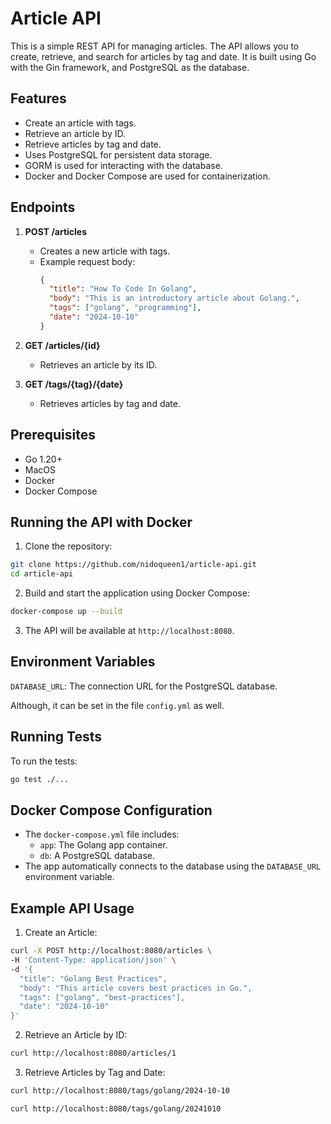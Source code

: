 # Article API

This is a simple REST API for managing articles. The API allows you to create, retrieve, and search for articles by tag and date. It is built using Go with the Gin framework, and PostgreSQL as the database.

## Features

- Create an article with tags.
- Retrieve an article by ID.
- Retrieve articles by tag and date.
- Uses PostgreSQL for persistent data storage.
- GORM is used for interacting with the database.
- Docker and Docker Compose are used for containerization.

## Endpoints

1. **POST /articles**
   - Creates a new article with tags.
   - Example request body:
     ```json
     {
       "title": "How To Code In Golang",
       "body": "This is an introductory article about Golang.",
       "tags": ["golang", "programming"],
       "date": "2024-10-10"
     }
     ```

2. **GET /articles/{id}**
   - Retrieves an article by its ID.

3. **GET /tags/{tag}/{date}**
   - Retrieves articles by tag and date.

## Prerequisites
- Go 1.20+
- MacOS
- Docker
- Docker Compose

## Running the API with Docker
1. Clone the repository:
```bash
git clone https://github.com/nidoqueen1/article-api.git
cd article-api
```

2. Build and start the application using Docker Compose:
``` bash
docker-compose up --build
```

3. The API will be available at `http://localhost:8080`.

## Environment Variables
`DATABASE_URL`: The connection URL for the PostgreSQL database.

Although, it can be set in the file `config.yml` as well.

## Running Tests
To run the tests:
``` bash
go test ./...
```

## Docker Compose Configuration
- The `docker-compose.yml` file includes:
    - `app`: The Golang app container.
    - `db`: A PostgreSQL database.
- The app automatically connects to the database using the `DATABASE_URL` environment variable.

## Example API Usage
1. Create an Article:
```bash
curl -X POST http://localhost:8080/articles \
-H 'Content-Type: application/json' \
-d '{
  "title": "Golang Best Practices",
  "body": "This article covers best practices in Go.",
  "tags": ["golang", "best-practices"],
  "date": "2024-10-10"
}'
```

2. Retrieve an Article by ID:
``` bash
curl http://localhost:8080/articles/1
```

3. Retrieve Articles by Tag and Date:
```bash
curl http://localhost:8080/tags/golang/2024-10-10
```
```bash
curl http://localhost:8080/tags/golang/20241010
```
